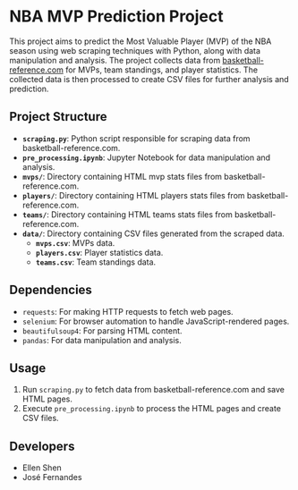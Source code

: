 # NBA MVP Prediction Project

This project aims to predict the Most Valuable Player (MVP) of the NBA season using web scraping techniques with Python, along with data manipulation and analysis. The project collects data from [basketball-reference.com](https://www.basketball-reference.com/) for MVPs, team standings, and player statistics. The collected data is then processed to create CSV files for further analysis and prediction.

## Project Structure

- **`scraping.py`**: Python script responsible for scraping data from basketball-reference.com.
- **`pre_processing.ipynb`**: Jupyter Notebook for data manipulation and analysis.
- **`mvps/`**: Directory containing HTML mvp stats files from basketball-reference.com.
- **`players/`**: Directory containing HTML players stats files from basketball-reference.com.
- **`teams/`**: Directory containing HTML teams stats files from basketball-reference.com.
- **`data/`**: Directory containing CSV files generated from the scraped data.
  - **`mvps.csv`**: MVPs data.
  - **`players.csv`**: Player statistics data.
  - **`teams.csv`**: Team standings data.

## Dependencies

- `requests`: For making HTTP requests to fetch web pages.
- `selenium`: For browser automation to handle JavaScript-rendered pages.
- `beautifulsoup4`: For parsing HTML content.
- `pandas`: For data manipulation and analysis.

## Usage

1. Run `scraping.py` to fetch data from basketball-reference.com and save HTML pages.
2. Execute `pre_processing.ipynb` to process the HTML pages and create CSV files.

## Developers

- Ellen Shen
- José Fernandes
